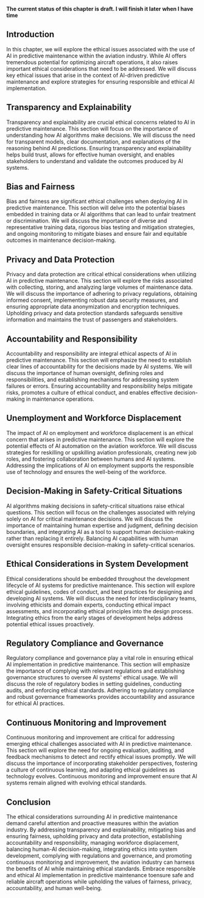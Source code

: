 **The current status of this chapter is draft. I will finish it later when I have time**

Introduction
------------

In this chapter, we will explore the ethical issues associated with the use of AI in predictive maintenance within the aviation industry. While AI offers tremendous potential for optimizing aircraft operations, it also raises important ethical considerations that need to be addressed. We will discuss key ethical issues that arise in the context of AI-driven predictive maintenance and explore strategies for ensuring responsible and ethical AI implementation.

Transparency and Explainability
-------------------------------

Transparency and explainability are crucial ethical concerns related to AI in predictive maintenance. This section will focus on the importance of understanding how AI algorithms make decisions. We will discuss the need for transparent models, clear documentation, and explanations of the reasoning behind AI predictions. Ensuring transparency and explainability helps build trust, allows for effective human oversight, and enables stakeholders to understand and validate the outcomes produced by AI systems.

Bias and Fairness
-----------------

Bias and fairness are significant ethical challenges when deploying AI in predictive maintenance. This section will delve into the potential biases embedded in training data or AI algorithms that can lead to unfair treatment or discrimination. We will discuss the importance of diverse and representative training data, rigorous bias testing and mitigation strategies, and ongoing monitoring to mitigate biases and ensure fair and equitable outcomes in maintenance decision-making.

Privacy and Data Protection
---------------------------

Privacy and data protection are critical ethical considerations when utilizing AI in predictive maintenance. This section will explore the risks associated with collecting, storing, and analyzing large volumes of maintenance data. We will discuss the importance of adhering to privacy regulations, obtaining informed consent, implementing robust data security measures, and ensuring appropriate data anonymization and encryption techniques. Upholding privacy and data protection standards safeguards sensitive information and maintains the trust of passengers and stakeholders.

Accountability and Responsibility
---------------------------------

Accountability and responsibility are integral ethical aspects of AI in predictive maintenance. This section will emphasize the need to establish clear lines of accountability for the decisions made by AI systems. We will discuss the importance of human oversight, defining roles and responsibilities, and establishing mechanisms for addressing system failures or errors. Ensuring accountability and responsibility helps mitigate risks, promotes a culture of ethical conduct, and enables effective decision-making in maintenance operations.

Unemployment and Workforce Displacement
---------------------------------------

The impact of AI on employment and workforce displacement is an ethical concern that arises in predictive maintenance. This section will explore the potential effects of AI automation on the aviation workforce. We will discuss strategies for reskilling or upskilling aviation professionals, creating new job roles, and fostering collaboration between humans and AI systems. Addressing the implications of AI on employment supports the responsible use of technology and ensures the well-being of the workforce.

Decision-Making in Safety-Critical Situations
---------------------------------------------

AI algorithms making decisions in safety-critical situations raise ethical questions. This section will focus on the challenges associated with relying solely on AI for critical maintenance decisions. We will discuss the importance of maintaining human expertise and judgment, defining decision boundaries, and integrating AI as a tool to support human decision-making rather than replacing it entirely. Balancing AI capabilities with human oversight ensures responsible decision-making in safety-critical scenarios.

Ethical Considerations in System Development
--------------------------------------------

Ethical considerations should be embedded throughout the development lifecycle of AI systems for predictive maintenance. This section will explore ethical guidelines, codes of conduct, and best practices for designing and developing AI systems. We will discuss the need for interdisciplinary teams, involving ethicists and domain experts, conducting ethical impact assessments, and incorporating ethical principles into the design process. Integrating ethics from the early stages of development helps address potential ethical issues proactively.

Regulatory Compliance and Governance
------------------------------------

Regulatory compliance and governance play a vital role in ensuring ethical AI implementation in predictive maintenance. This section will emphasize the importance of complying with relevant regulations and establishing governance structures to oversee AI systems' ethical usage. We will discuss the role of regulatory bodies in setting guidelines, conducting audits, and enforcing ethical standards. Adhering to regulatory compliance and robust governance frameworks provides accountability and assurance for ethical AI practices.

Continuous Monitoring and Improvement
-------------------------------------

Continuous monitoring and improvement are critical for addressing emerging ethical challenges associated with AI in predictive maintenance. This section will explore the need for ongoing evaluation, auditing, and feedback mechanisms to detect and rectify ethical issues promptly. We will discuss the importance of incorporating stakeholder perspectives, fostering a culture of continuous learning, and adapting ethical guidelines as technology evolves. Continuous monitoring and improvement ensure that AI systems remain aligned with evolving ethical standards.

Conclusion
----------

The ethical considerations surrounding AI in predictive maintenance demand careful attention and proactive measures within the aviation industry. By addressing transparency and explainability, mitigating bias and ensuring fairness, upholding privacy and data protection, establishing accountability and responsibility, managing workforce displacement, balancing human-AI decision-making, integrating ethics into system development, complying with regulations and governance, and promoting continuous monitoring and improvement, the aviation industry can harness the benefits of AI while maintaining ethical standards. Embrace responsible and ethical AI implementation in predictive maintenance toensure safe and reliable aircraft operations while upholding the values of fairness, privacy, accountability, and human well-being.
